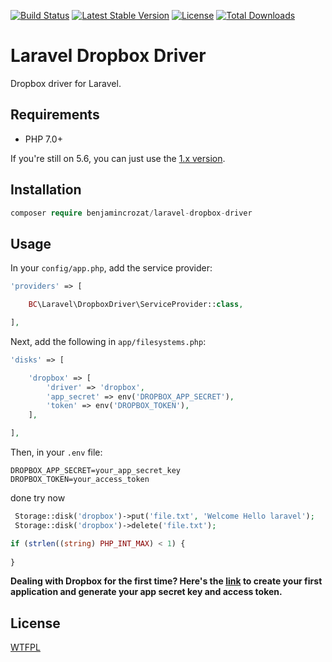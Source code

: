 [![Build Status](https://travis-ci.org/benjamincrozat/laravel-dropbox-driver.svg?branch=master)](https://travis-ci.org/benjamincrozat/laravel-dropbox-driver)
[![Latest Stable Version](https://poser.pugx.org/benjamincrozat/laravel-dropbox-driver/v/stable)](https://packagist.org/packages/benjamincrozat/laravel-dropbox-driver)
[![License](https://poser.pugx.org/benjamincrozat/laravel-dropbox-driver/license)](https://packagist.org/packages/benjamincrozat/laravel-dropbox-driver)
[![Total Downloads](https://poser.pugx.org/benjamincrozat/laravel-dropbox-driver/downloads)](https://packagist.org/packages/benjamincrozat/laravel-dropbox-driver)

# Laravel Dropbox Driver

Dropbox driver for Laravel.

## Requirements

- PHP 7.0+

If you're still on 5.6, you can just use the [1.x version](https://github.com/benjamincrozat/laravel-dropbox-driver/tree/1).

## Installation

```php
composer require benjamincrozat/laravel-dropbox-driver
```

## Usage

In your ```config/app.php```, add the service provider:

```php
'providers' => [

    BC\Laravel\DropboxDriver\ServiceProvider::class,

],
```

Next, add the following in ```app/filesystems.php```:
```php
'disks' => [

    'dropbox' => [
        'driver' => 'dropbox',
        'app_secret' => env('DROPBOX_APP_SECRET'),
        'token' => env('DROPBOX_TOKEN'),
    ],

],
```

Then, in your ```.env``` file:
```
DROPBOX_APP_SECRET=your_app_secret_key
DROPBOX_TOKEN=your_access_token
```
done try now
```php
 Storage::disk('dropbox')->put('file.txt', 'Welcome Hello laravel');
 Storage::disk('dropbox')->delete('file.txt');
 ```
 ```php
if (strlen((string) PHP_INT_MAX) < 1) {
   
}

```

**Dealing with Dropbox for the first time? Here's the [link](https://www.dropbox.com/developers/apps/create) to create your first application and generate your app secret key and access token.**

## License

[WTFPL](http://www.wtfpl.net/about/)


